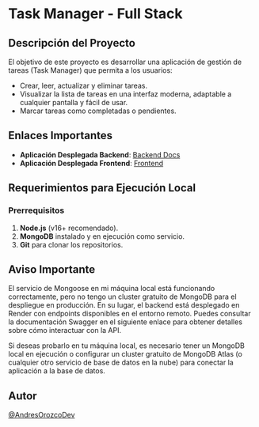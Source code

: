 # Task Manager - Full Stack

## Descripción del Proyecto

El objetivo de este proyecto es desarrollar una aplicación de gestión de tareas (Task Manager) que permita a los usuarios:

- Crear, leer, actualizar y eliminar tareas.
- Visualizar la lista de tareas en una interfaz moderna, adaptable a cualquier pantalla y fácil de usar.
- Marcar tareas como completadas o pendientes.

## Enlaces Importantes

- **Aplicación Desplegada Backend**: [Backend Docs](https://prueba-tecnica-fullstack-coally.onrender.com/docs/)
- **Aplicación Desplegada Frontend**: [Frontend](https://sunny-souffle-83db73.netlify.app/)

## Requerimientos para Ejecución Local

### Prerrequisitos

1. **Node.js** (v16+ recomendado).
2. **MongoDB** instalado y en ejecución como servicio.
3. **Git** para clonar los repositorios.

## Aviso Importante

El servicio de Mongoose en mi máquina local está funcionando correctamente, pero no tengo un cluster gratuito de MongoDB para el despliegue en producción. En su lugar, el backend está desplegado en Render con endpoints disponibles en el entorno remoto. Puedes consultar la documentación Swagger en el siguiente enlace para obtener detalles sobre cómo interactuar con la API.

Si deseas probarlo en tu máquina local, es necesario tener un MongoDB local en ejecución o configurar un cluster gratuito de MongoDB Atlas (o cualquier otro servicio de base de datos en la nube) para conectar la aplicación a la base de datos.

## Autor
[@AndresOrozcoDev](https://github.com/AndresOrozcoDev)